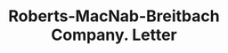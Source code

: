 ---
doi: 10.7916/D8N02JJG
date_other: '1939'
date_other_textual: '1939'
form: correspondence
genre:
- Letters (correspondence)
name:
- Roberts-MacNab-Breitbach Company
object_in_context_url: https://biggert.cul.columbia.edu/items/view/ave_biggert_00753
subject_hierarchical_geographic:
- Bismarck, North Dakota, United States
subject_name:
- Roberts-MacNab-Breitbach Company
title: Roberts-MacNab-Breitbach Company. Letter
sort_title: Roberts-MacNab-Breitbach Company. Letter
call_number: ave_biggert_00753
coordinates:
- 46.813343,-100.779004
pid: ave_biggert_00753
identifiers: ave_biggert_00753
canvas_id: ldpd:396025
permalink: "/items/ave_biggert_00753/"
layout: iiif-image-page
---